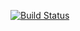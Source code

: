 [![Build Status](https://dev.azure.com/ProximoInc/DevOps2/_apis/build/status%2Facurilcenco.WebApp2?branchName=master)](https://dev.azure.com/ProximoInc/DevOps2/_build/latest?definitionId=73&branchName=master)
